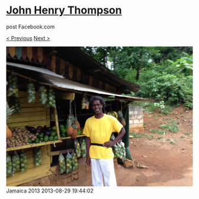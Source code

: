 # [John Henry Thompson](../README.md)
post Facebook.com

[< Previous](2013-08-29-50.md) [Next >](2013-08-29-52.md)

[![](../media/2013-08-29/Jamaica-2062.jpg)](../README.md)
Jamaica 2013
2013-08-29 19:44:02